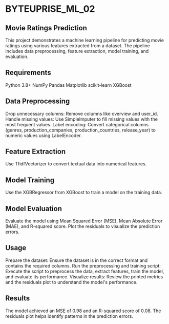 # BYTEUPRISE_ML_02
## Movie Ratings Prediction
This project demonstrates a machine learning pipeline for predicting movie ratings using various features extracted from a dataset. The pipeline includes data preprocessing, feature extraction, model training, and evaluation.

## Requirements
Python 3.8+
NumPy
Pandas
Matplotlib
scikit-learn
XGBoost

## Data Preprocessing
Drop unnecessary columns: Remove columns like overview and user_id.
Handle missing values: Use SimpleImputer to fill missing values with the most frequent values.
Label encoding: Convert categorical columns (genres, production_companies, production_countries, release_year) to numeric values using LabelEncoder.

## Feature Extraction
Use TfidfVectorizer to convert textual data into numerical features.

## Model Training
Use the XGBRegressor from XGBoost to train a model on the training data.

## Model Evaluation
Evaluate the model using Mean Squared Error (MSE), Mean Absolute Error (MAE), and R-squared score.
Plot the residuals to visualize the prediction errors.

## Usage
Prepare the dataset: Ensure the dataset is in the correct format and contains the required columns.
Run the preprocessing and training script: Execute the script to preprocess the data, extract features, train the model, and evaluate its performance.
Visualize results: Review the printed metrics and the residuals plot to understand the model's performance.

## Results
The model achieved an MSE of 0.98 and an R-squared score of 0.08.
The residuals plot helps identify patterns in the prediction errors.

